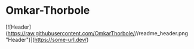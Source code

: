 # Omkar-Thorbole
\[!\[Header\](https://raw.githubusercontent.com/OmkarThorbole/<OWNER>/<OWNER>/readme_header.png "Header")](https://some-url.dev/)
